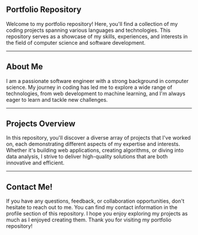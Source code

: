 Portfolio Repository
-
Welcome to my portfolio repository! Here, you'll find a collection of my coding projects spanning various languages and technologies.
This repository serves as a showcase of my skills, experiences, and interests in the field of computer science and software development.

------------------------------------------------------------------------------------------------------------------------------------------------------
About Me
-
I am a passionate software engineer with a strong background in computer science. My journey in coding has led me to explore a wide range 
of technologies, from web development to machine learning, and I'm always eager to learn and tackle new challenges.

------------------------------------------------------------------------------------------------------------------------------------------------------
Projects Overview
-
In this repository, you'll discover a diverse array of projects that I've worked on, each demonstrating different aspects of my expertise 
and interests. Whether it's building web applications, creating algorithms, or diving into data analysis, I strive to deliver high-quality 
solutions that are both innovative and efficient.

------------------------------------------------------------------------------------------------------------------------------------------------------
Contact Me!
-
If you have any questions, feedback, or collaboration opportunities, don't hesitate to reach out to me. You can find my contact information 
in the profile section of this repository. I hope you enjoy exploring my projects as much as I enjoyed creating them. Thank you for visiting 
my portfolio repository!
